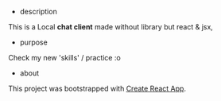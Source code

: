 
- description

This is a Local **chat client** made without library but react & jsx, 

- purpose

Check my new 'skills' / practice :o

- about

This project was bootstrapped with [Create React App](https://github.com/facebookincubator/create-react-app).